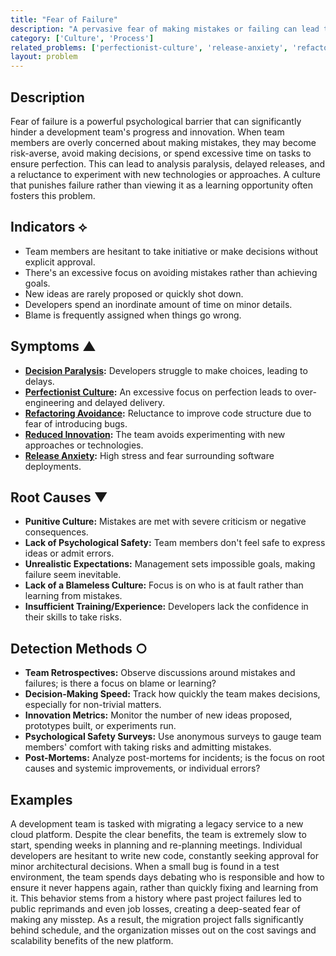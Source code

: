```yaml
---
title: "Fear of Failure"
description: "A pervasive fear of making mistakes or failing can lead to inaction, risk aversion, and a reluctance to innovate within a development team."
category: ['Culture', 'Process']
related_problems: ['perfectionist-culture', 'release-anxiety', 'refactoring-avoidance']
layout: problem
---
```


## Description
Fear of failure is a powerful psychological barrier that can significantly hinder a development team's progress and innovation. When team members are overly concerned about making mistakes, they may become risk-averse, avoid making decisions, or spend excessive time on tasks to ensure perfection. This can lead to analysis paralysis, delayed releases, and a reluctance to experiment with new technologies or approaches. A culture that punishes failure rather than viewing it as a learning opportunity often fosters this problem.

## Indicators ⟡
- Team members are hesitant to take initiative or make decisions without explicit approval.
- There's an excessive focus on avoiding mistakes rather than achieving goals.
- New ideas are rarely proposed or quickly shot down.
- Developers spend an inordinate amount of time on minor details.
- Blame is frequently assigned when things go wrong.

## Symptoms ▲
- **[Decision Paralysis](decision-paralysis.md):** Developers struggle to make choices, leading to delays.
- **[Perfectionist Culture](perfectionist-culture.md):** An excessive focus on perfection leads to over-engineering and delayed delivery.
- **[Refactoring Avoidance](refactoring-avoidance.md):** Reluctance to improve code structure due to fear of introducing bugs.
- **[Reduced Innovation](reduced-innovation.md):** The team avoids experimenting with new approaches or technologies.
- **[Release Anxiety](release-anxiety.md):** High stress and fear surrounding software deployments.

## Root Causes ▼
- **Punitive Culture:** Mistakes are met with severe criticism or negative consequences.
- **Lack of Psychological Safety:** Team members don't feel safe to express ideas or admit errors.
- **Unrealistic Expectations:** Management sets impossible goals, making failure seem inevitable.
- **Lack of a Blameless Culture:** Focus is on who is at fault rather than learning from mistakes.
- **Insufficient Training/Experience:** Developers lack the confidence in their skills to take risks.

## Detection Methods ○
- **Team Retrospectives:** Observe discussions around mistakes and failures; is there a focus on blame or learning?
- **Decision-Making Speed:** Track how quickly the team makes decisions, especially for non-trivial matters.
- **Innovation Metrics:** Monitor the number of new ideas proposed, prototypes built, or experiments run.
- **Psychological Safety Surveys:** Use anonymous surveys to gauge team members' comfort with taking risks and admitting mistakes.
- **Post-Mortems:** Analyze post-mortems for incidents; is the focus on root causes and systemic improvements, or individual errors?

## Examples
A development team is tasked with migrating a legacy service to a new cloud platform. Despite the clear benefits, the team is extremely slow to start, spending weeks in planning and re-planning meetings. Individual developers are hesitant to write new code, constantly seeking approval for minor architectural decisions. When a small bug is found in a test environment, the team spends days debating who is responsible and how to ensure it never happens again, rather than quickly fixing and learning from it. This behavior stems from a history where past project failures led to public reprimands and even job losses, creating a deep-seated fear of making any misstep. As a result, the migration project falls significantly behind schedule, and the organization misses out on the cost savings and scalability benefits of the new platform.
